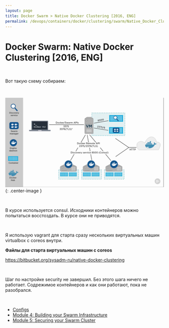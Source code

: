 ```yaml
---
layout: page
title: Docker Swarm > Native Docker Clustering [2016, ENG]
permalink: /devops/containers/docker/clustering/swarm/Native_Docker_Clustering/
---
```


# Docker Swarm: Native Docker Clustering [2016, ENG]

<br/>

Вот такую схему собираем:

<br/>

![Native Docker Clustering](/img/devops/containers/docker/clustering/swarm/native-docker-clustering/pic1.png "Native Docker Clustering"){: .center-image }

<br/>


В курсе используется consul. Исходники контейнеров можно попытаться восстоздать. В курсе они не приводятся.

<br/>


Я использую vagrant для старта сразу нескольких виртуальных машин virtualbox с coreos внутри.


**Файлы для старта виртуальных машин с coreos**

https://bitbucket.org/sysadm-ru/native-docker-clustering

<br/>

Шаг по настройке security не завершил. Без этого шага ничего не работает. Содрежимое контейнеров и как они работают, пока не разобрался.

<br/>

<ul>
    <li>
        <a href="/devops/containers/docker/clustering/swarm/Native_Docker_Clustering/configs/">Configs</a>
    </li>
    <li>
        <a href="/devops/containers/docker/clustering/swarm/Native_Docker_Clustering/Building_Your_Swarm_Infrastructure/">Module 4: Building your Swarm Infrastructure</a>
    </li>
    <li>
        <a href="/devops/containers/docker/clustering/swarm/Native_Docker_Clustering/Securing_your_Swarm_Cluster/">Module 5: Securing your Swarm Cluster</a>
    </li>
</ul>

